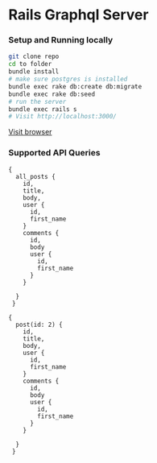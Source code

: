 # Rails Graphql Server

### Setup and Running locally

```bash
git clone repo
cd to folder
bundle install
# make sure postgres is installed
bundle exec rake db:create db:migrate
bundle exec rake db:seed
# run the server
bundle exec rails s
# Visit http://localhost:3000/
```

[Visit browser](http://localhost:3000)

### Supported API Queries
```
{
  all_posts {
    id,
    title,
    body,
    user {
      id,
      first_name
    }
    comments {
      id,
      body
      user {
        id,
        first_name
      }
    }

  }
 }
```

```
{
  post(id: 2) {
    id,
    title,
    body,
    user {
      id,
      first_name
    }
    comments {
      id,
      body
      user {
        id,
        first_name
      }
    }

  }
 }
 ```
